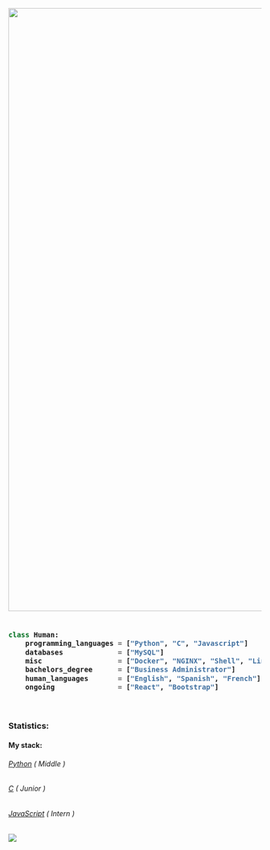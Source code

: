 <a href="https://www.linkedin.com/in/andergcp/"><img src="https://user-images.githubusercontent.com/52006448/93210038-917d1b00-f724-11ea-8678-9e531db9b439.png" width=1200><a>


<!-- Zero width character is used to put extra blank lines before and after code -->

<h3>

```python
​
class Human:
    programming_languages = ["Python", "C", "Javascript"]
    databases             = ["MySQL"]
    misc                  = ["Docker", "NGINX", "Shell", "Linux", "Git"]
    bachelors_degree      = ["Business Administrator"]
    human_languages       = ["English", "Spanish", "French"]
    ongoing               = ["React", "Bootstrap"]
    
​
```
</h3>
<h3>Statistics: </h3>
      <h4>My stack: </h4>
      <h6><a href="https://github.com/andergcp?tab=repositories&q=&type=&language=python">Python</a> ( Middle )</h6>
      <h6><a href="https://github.com/andergcp?tab=repositories&q=&type=&language=c">C</a> ( Junior )</h6>
      <h6><a href="https://github.com/andergcp?tab=repositories&q=&type=&language=javascript">JavaScript</a> ( Intern )</h6>
      
<a href="https://github.com/andergcp/andergcp">
  <img align="center" src="https://github-readme-stats.vercel.app/api/top-langs/?username=andergcp&hide=java,html&title_color=000000&text_color=000000&icon_color=2bbc8a&bg_color=ffffff&langs_count=2" />
</a>
